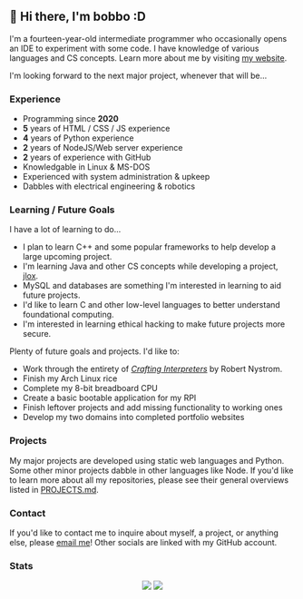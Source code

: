## 👋 Hi there, I'm bobbo :D

I'm a fourteen-year-old intermediate programmer who occasionally opens an IDE to experiment with some code. I have knowledge of various languages and CS concepts. Learn more about me by visiting [my website](https://bobboe.live).

I'm looking forward to the next major project, whenever that will be...

### Experience

* Programming since **2020**
* **5** years of HTML / CSS / JS experience
* **4** years of Python experience
* **2** years of NodeJS/Web server experience
* **2** years of experience with GitHub
* Knowledgable in Linux & MS-DOS
* Experienced with system administration & upkeep
* Dabbles with electrical engineering & robotics

### Learning / Future Goals

I have a lot of learning to do...

* I plan to learn C++ and some popular frameworks to help develop a large upcoming project.
* I'm learning Java and other CS concepts while developing a project, [jlox](https://github.com/bqbbo/jlox-interpreter).
* MySQL and databases are something I'm interested in learning to aid future projects.
* I'd like to learn C and other low-level languages to better understand foundational computing.
* I'm interested in learning ethical hacking to make future projects more secure.

Plenty of future goals and projects. I'd like to:

* Work through the entirety of *[Crafting Interpreters](https://craftinginterpreters.com)* by Robert Nystrom.
* Finish my Arch Linux rice
* Complete my 8-bit breadboard CPU
* Create a basic bootable application for my RPI
* Finish leftover projects and add missing functionality to working ones
* Develop my two domains into completed portfolio websites

### Projects

My major projects are developed using static web languages and Python. Some other minor projects dabble in other languages like Node. If you'd like to learn more about all my repositories, please see their general overviews listed in [PROJECTS.md](https://github.com/bqbbo/bqbbo/blob/main/PROJECTS.md).

### Contact

If you'd like to contact me to inquire about myself, a project, or anything else, please [email me](mailto:bobbye23899@gmail.com)! Other socials are linked with my GitHub account.

### Stats
<p align="center"> <img src="https://github-readme-stats.vercel.app/api?username=bqbbo&show_icons=true&theme=merko" /> <img src="https://github-readme-stats.vercel.app/api/top-langs/?username=bqbbo&theme=merko&layout=compact" /> </p>

